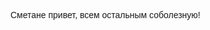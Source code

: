 <html>
<head>
<title>TheCatIsBarking with excitement</title>
</head>
<p style="font-family:'Comic Sans MS', sans-serif">
  Сметане привет, всем остальным соболезную!
</p>
</body>
</html>
